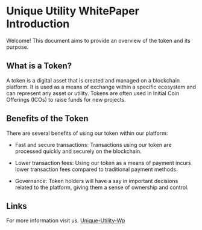# Unique Utility WhitePaper Introduction

Welcome! This document aims to provide an overview of the token and its purpose. 

## What is a Token?

A token is a digital asset that is created and managed on a blockchain platform. It is used as a means of exchange within a specific ecosystem and can represent any asset or utility. Tokens are often used in Initial Coin Offerings (ICOs) to raise funds for new projects.

## Benefits of the Token

There are several benefits of using our token within our platform:

- Fast and secure transactions: Transactions using our token are processed quickly and securely on the blockchain.

- Lower transaction fees: Using our token as a means of payment incurs lower transaction fees compared to traditional payment methods.

- Governance: Token holders will have a say in important decisions related to the platform, giving them a sense of ownership and control.

## Links

For more information visit us. [Unique-Utility-Wp](https://unqt.gitbook.io/unique-utility-token/)
